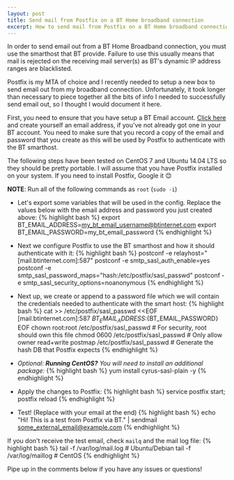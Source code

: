 ```yaml
---
layout: post
title: Send mail from Postfix on a BT Home broadband connection
excerpt: How to send mail from Postfix on a BT Home broadband connection via their smarthost
---
```


In order to send email out from a BT Home Broadband connection, you must use the smarthost that BT provide. Failure to
use this usually means that mail is rejected on the receiving mail server(s) as BT's dynamic IP address ranges are
blacklisted.

Postfix is my MTA of choice and I recently needed to setup a new box to send email out from my broadband connection.
Unfortunately, it took longer than necessary to piece together all the bits of info I needed to successfully send email
out, so I thought I would document it here.

First, you need to ensure that you have setup a BT Email account. [Click here][bt-email] and create yourself an email
address, if you've not already got one in your BT account. You need to make sure that you record a copy of the email
and password that you create as this will be used by Postfix to authenticate with the BT smarthost.

The following steps have been tested on CentOS 7 and Ubuntu 14.04 LTS so they should be pretty portable. I will assume
that you have Postfix installed on your system. If you need to install Postfix, Google it :blush:

**NOTE**: Run all of the following commands as `root` (`sudo -i`)

* Let's export some variables that will be used in the config. Replace the values below with the email address and
password you just created above:
{% highlight bash %}
export BT_EMAIL_ADDRESS=my_bt_email_username@btinternet.com
export BT_EMAIL_PASSWORD=my_bt_email_password
{% endhighlight %}

* Next we configure Postfix to use the BT smarthost and how it should authenticate with it:
{% highlight bash %}
postconf -e relayhost="[mail.btinternet.com]:587"
postconf -e smtp_sasl_auth_enable=yes
postconf -e smtp_sasl_password_maps="hash:/etc/postfix/sasl_passwd"
postconf -e smtp_sasl_security_options=noanonymous
{% endhighlight %}

* Next up, we create or append to a password file which we will contain the credentials needed to authenticate
with the smart host:
{% highlight bash %}
cat >> /etc/postfix/sasl_passwd <<EOF
[mail.btinternet.com]:587 ${BT_EMAIL_ADDRESS}:${BT_EMAIL_PASSWORD}
EOF
chown root:root /etc/postfix/sasl_passwd  # For security, root should own this file
chmod 0600 /etc/postfix/sasl_passwd       # Only allow owner read+write
postmap /etc/postfix/sasl_passwd          # Generate the hash DB that Postfix expects
{% endhighlight %}

* *Optional: **Running CentOS?** You will need to install an additional package:*
{% highlight bash %}
yum install cyrus-sasl-plain -y
{% endhighlight %}

* Apply the changes to Postfix:
{% highlight bash %}
service postfix start; postfix reload
{% endhighlight %}

* Test! (Replace with your email at the end)
{% highlight bash %}
echo "Hi! This is a test from Postfix via BT." | sendmail some_external_email@example.com
{% endhighlight %}

If you don't receive the test email, check `mailq` and the mail log file:
{% highlight bash %}
tail -f /var/log/mail.log # Ubuntu/Debian
tail -f /var/log/maillog  # CentOS
{% endhighlight %}

Pipe up in the comments below if you have any issues or questions!

[bt-email]: https://www.bt.com/appsconsumeraccount/secure/manageEmailAccounts.do
